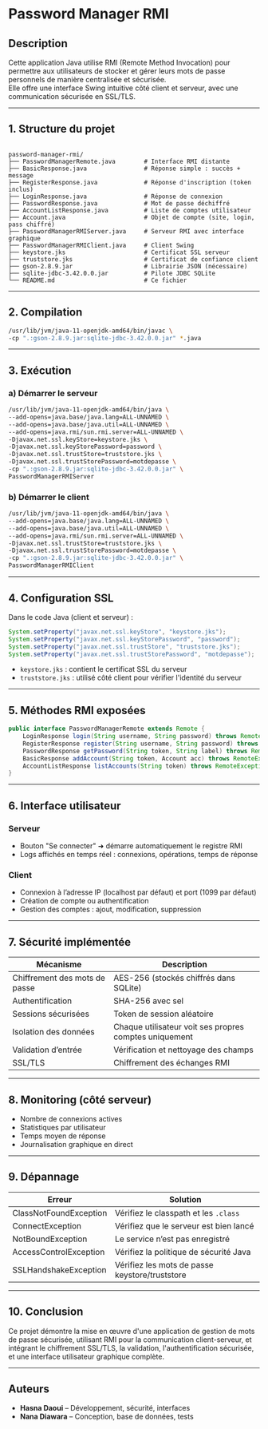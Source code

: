 
# Password Manager RMI

## Description

Cette application Java utilise RMI (Remote Method Invocation) pour permettre aux utilisateurs de stocker et gérer leurs mots de passe personnels de manière centralisée et sécurisée.  
Elle offre une interface Swing intuitive côté client et serveur, avec une communication sécurisée en SSL/TLS.

---

## 1. Structure du projet

```

password-manager-rmi/
├── PasswordManagerRemote.java        # Interface RMI distante
├── BasicResponse.java                # Réponse simple : succès + message
├── RegisterResponse.java             # Réponse d'inscription (token inclus)
├── LoginResponse.java                # Réponse de connexion
├── PasswordResponse.java             # Mot de passe déchiffré
├── AccountListResponse.java          # Liste de comptes utilisateur
├── Account.java                      # Objet de compte (site, login, pass chiffré)
├── PasswordManagerRMIServer.java     # Serveur RMI avec interface graphique
├── PasswordManagerRMIClient.java     # Client Swing
├── keystore.jks                      # Certificat SSL serveur
├── truststore.jks                    # Certificat de confiance client
├── gson-2.8.9.jar                    # Librairie JSON (nécessaire)
├── sqlite-jdbc-3.42.0.0.jar          # Pilote JDBC SQLite
└── README.md                         # Ce fichier

````

---

## 2. Compilation

```bash
/usr/lib/jvm/java-11-openjdk-amd64/bin/javac \
-cp ".:gson-2.8.9.jar:sqlite-jdbc-3.42.0.0.jar" *.java
````

---

## 3. Exécution

### a) Démarrer le serveur

```bash
/usr/lib/jvm/java-11-openjdk-amd64/bin/java \
--add-opens=java.base/java.lang=ALL-UNNAMED \
--add-opens=java.base/java.util=ALL-UNNAMED \
--add-opens=java.rmi/sun.rmi.server=ALL-UNNAMED \
-Djavax.net.ssl.keyStore=keystore.jks \
-Djavax.net.ssl.keyStorePassword=password \
-Djavax.net.ssl.trustStore=truststore.jks \
-Djavax.net.ssl.trustStorePassword=motdepasse \
-cp ".:gson-2.8.9.jar:sqlite-jdbc-3.42.0.0.jar" \
PasswordManagerRMIServer
```

### b) Démarrer le client

```bash
/usr/lib/jvm/java-11-openjdk-amd64/bin/java \
--add-opens=java.base/java.lang=ALL-UNNAMED \
--add-opens=java.base/java.util=ALL-UNNAMED \
--add-opens=java.rmi/sun.rmi.server=ALL-UNNAMED \
-Djavax.net.ssl.trustStore=truststore.jks \
-Djavax.net.ssl.trustStorePassword=motdepasse \
-cp ".:gson-2.8.9.jar:sqlite-jdbc-3.42.0.0.jar" \
PasswordManagerRMIClient
```

---

## 4. Configuration SSL

Dans le code Java (client et serveur) :

```java
System.setProperty("javax.net.ssl.keyStore", "keystore.jks");
System.setProperty("javax.net.ssl.keyStorePassword", "password");
System.setProperty("javax.net.ssl.trustStore", "truststore.jks");
System.setProperty("javax.net.ssl.trustStorePassword", "motdepasse");
```

* `keystore.jks` : contient le certificat SSL du serveur
* `truststore.jks` : utilisé côté client pour vérifier l'identité du serveur

---

## 5. Méthodes RMI exposées

```java
public interface PasswordManagerRemote extends Remote {
    LoginResponse login(String username, String password) throws RemoteException;
    RegisterResponse register(String username, String password) throws RemoteException;
    PasswordResponse getPassword(String token, String label) throws RemoteException;
    BasicResponse addAccount(String token, Account acc) throws RemoteException;
    AccountListResponse listAccounts(String token) throws RemoteException;
}
```

---

## 6. Interface utilisateur

### Serveur

* Bouton "Se connecter" ➜ démarre automatiquement le registre RMI
* Logs affichés en temps réel : connexions, opérations, temps de réponse

### Client

* Connexion à l’adresse IP (localhost par défaut) et port (1099 par défaut)
* Création de compte ou authentification
* Gestion des comptes : ajout, modification, suppression

---

## 7. Sécurité implémentée

| Mécanisme                     | Description                                            |
| ----------------------------- | ------------------------------------------------------ |
| Chiffrement des mots de passe | AES-256 (stockés chiffrés dans SQLite)                 |
| Authentification              | SHA-256 avec sel                                       |
| Sessions sécurisées           | Token de session aléatoire                             |
| Isolation des données         | Chaque utilisateur voit ses propres comptes uniquement |
| Validation d’entrée           | Vérification et nettoyage des champs                   |
| SSL/TLS                       | Chiffrement des échanges RMI                           |

---

## 8. Monitoring (côté serveur)

* Nombre de connexions actives
* Statistiques par utilisateur
* Temps moyen de réponse
* Journalisation graphique en direct

---

## 9. Dépannage

| Erreur                 | Solution                                       |
| ---------------------- | ---------------------------------------------- |
| ClassNotFoundException | Vérifiez le classpath et les `.class`          |
| ConnectException       | Vérifiez que le serveur est bien lancé         |
| NotBoundException      | Le service n’est pas enregistré                |
| AccessControlException | Vérifiez la politique de sécurité Java         |
| SSLHandshakeException  | Vérifiez les mots de passe keystore/truststore |

---

## 10. Conclusion

Ce projet démontre la mise en œuvre d'une application de gestion de mots de passe sécurisée, utilisant RMI pour la communication client-serveur, et intégrant le chiffrement SSL/TLS, la validation, l'authentification sécurisée, et une interface utilisateur graphique complète.

---

## Auteurs

* **Hasna Daoui** – Développement, sécurité, interfaces
* **Nana Diawara** – Conception, base de données, tests

